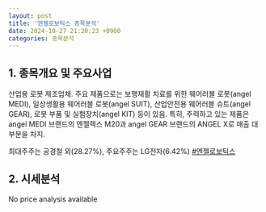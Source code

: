 ```yaml
---
layout: post
title: '엔젤로보틱스 종목분석'
date: 2024-10-27 21:20:23 +0900
categories: 종목분석
---
```


## 1. 종목개요 및 주요사업

산업용 로봇 제조업체. 주요 제품으로는 보행재활 치료를 위한 웨어러블 로봇(angel MEDI), 일상생활용 웨어러블 로봇(angel SUIT), 산업안전용 웨어러블 슈트(angel GEAR), 로봇 부품 및 실험장치(angel KIT) 등이 있음. 특히, 주력하고 있는 제품은 angel MEDI 브랜드의 엔젤렉스 M20과 angel GEAR 브랜드의 ANGEL X로 매출 대부분을 차지.

최대주주는 공경철 외(28.27%), 주요주주는 LG전자(6.42%)
[#엔젤로보틱스](#)

## 2. 시세분석

No price analysis available
